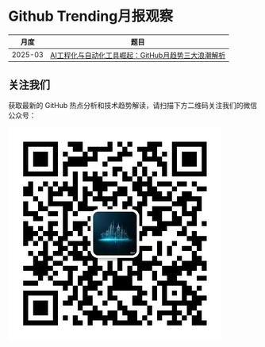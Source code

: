 # Github Trending月报观察

| 月度       | 题目                                                                      |
| ---------- | ------------------------------------------------------------------------- |
| 2025-03 | [AI工程化与自动化工具崛起：GitHub月趋势三大浪潮解析](2025-03/wx.md) |

## 关注我们

获取最新的 GitHub 热点分析和技术趋势解读，请扫描下方二维码关注我们的微信公众号：

![微信公众号二维码](../asserts/wx.jpg)
